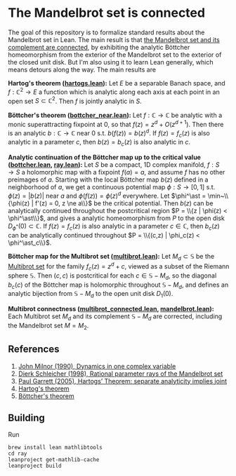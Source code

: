 The Mandelbrot set is connected
===============================

The goal of this repository is to formalize standard results about the
Mandelbrot set in Lean.  The main result is that [the Mandelbrot set and
its complement are connected](https://github.com/girving/ray/blob/main/src/mandelbrot.lean#L25),
by exhibiting the analytic Böttcher homeomorphism from the exterior of the Mandelbrot set to
the exterior of the closed unit disk.  But I'm also using it to learn Lean generally,
which means detours along the way.  The main results are

**Hartog's theorem ([hartogs.lean](https://github.com/girving/ray/blob/main/src/hartogs.lean#L752)):**
Let $E$ be a separable Banach space, and $f : \mathbb{C}^2 \to E$
a function which is analytic along each axis at each point in an open set $S \subset \mathbb{C}^2$.
Then $f$ is jointly analytic in $S$.

**Böttcher's theorem ([bottcher_near.lean](https://github.com/girving/ray/blob/main/src/bottcher_near.lean)):** 
Let $f : \mathbb{C} \to \mathbb{C}$ be analytic with a monic superattracting fixpoint at 0,
so that $f(z) = z^d + O(z^{d+1})$.  Then there is an analytic $b : \mathbb{C} \to \mathbb{C}$ near 0 s.t.
$b(f(z)) = b(z)^d$.  If $f(z) = f_c(z)$ is also analytic in a parameter $c$, then $b(z) = b_c(z)$ is also analytic in $c$.

**Analytic continuation of the Böttcher map up to the critical value ([bottcher.lean](https://github.com/girving/ray/blob/main/src/bottcher.lean), [ray.lean](https://github.com/girving/ray/blob/main/src/ray.lean)):** Let $S$ be a compact, 1D complex
manifold, $f : S \to S$ a holomorphic map with a fixpoint $f(a) = a$, and assume $f$ has no
other preimages of $a$.  Starting with the local Böttcher map $b(z)$ defined in a neighborhood of
$a$, we get a continuous potential map $\phi : S \to [0,1]$ s.t. $\phi(z) = |b(z)|$ near $a$ and
$\phi(f(z)) = \phi(z)^d$ everywhere.  Let $\phi^\ast = \min~\\{\phi(z) | f'(z) = 0, z \ne a\\}$ be the
critical potential.  Then $b(z)$ can be analytically continued throughout the postcritical region
$P = \\{z | \phi(z) < \phi^\ast\\}$, and gives a analytic homeomorphism from $P$ to the open disk
$D_{\phi^\ast}(0) \subset \mathbb{C}$.  If $f(z) = f_c(z)$ is also analytic in a parameter
$c \in \mathbb{C}$, then $b_c(z)$ can be analytically continued throughout
$P = \\{(c,z) | \phi_c(z) < \phi^\ast_c\\}$.

**Böttcher map for the Multibrot set ([multibrot.lean](https://github.com/girving/ray/blob/main/src/multibrot.lean)):** Let $M_d \subset \mathbb{S}$ be the [Multibrot set](https://en.wikipedia.org/wiki/Multibrot_set) for the
family $f_c(z) = z^d + c$, viewed as a subset of the Riemann sphere $\mathbb{S}$.  Then $(c,c)$ is
postcritical for each $c \in \mathbb{S} - M_d$, so the diagonal $b_c(c)$ of the Böttcher map is
holomorphic throughout $\mathbb{S} - M_d$, and defines an analytic bijection from $\mathbb{S} - M_d$
to the open unit disk $D_1(0)$.

**Multibrot connectness ([multibrot_connected.lean](https://github.com/girving/ray/blob/main/src/multibrot_connected.lean#L76), [mandelbrot.lean](https://github.com/girving/ray/blob/main/src/mandelbrot.lean#L25)):**
Each Multibrot set $M_d$ and its complement $\mathbb{S} - M_d$
are corrected, including the Mandelbrot set $M = M_2$.

## References

1. [John Milnor (1990), Dynamics in one complex variable](https://arxiv.org/abs/math/9201272)
2. [Dierk Schleicher (1998), Rational parameter rays of the Mandelbrot set](https://arxiv.org/abs/math/9711213)
3. [Paul Garrett (2005), Hartogs’ Theorem: separate analyticity implies joint](https://www-users.cse.umn.edu/~garrett/m/complex/hartogs.pdf)
4. [Hartog's theorem](https://en.wikipedia.org/wiki/Hartogs%27s_theorem_on_separate_holomorphicity)
5. [Böttcher's theorem](https://en.wikipedia.org/wiki/B%C3%B6ttcher%27s_equation)

## Building

Run

    brew install lean mathlibtools
    cd ray
    leanproject get-mathlib-cache
    leanproject build
